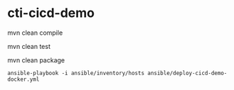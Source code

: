 # cti-cicd-demo

mvn clean compile

mvn clean test

mvn clean package
```
ansible-playbook -i ansible/inventory/hosts ansible/deploy-cicd-demo-docker.yml 